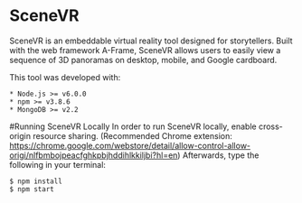 # SceneVR

SceneVR is an embeddable virtual reality tool designed for storytellers. Built with the web framework A-Frame, SceneVR allows users to easily view a sequence of 3D panoramas on desktop, mobile, and Google cardboard. 

This tool was developed with:
```
* Node.js >= v6.0.0
* npm >= v3.8.6
* MongoDB >= v2.2
```
#Running SceneVR Locally
In order to run SceneVR locally, enable cross-origin resource sharing. (Recommended Chrome extension: https://chrome.google.com/webstore/detail/allow-control-allow-origi/nlfbmbojpeacfghkpbjhddihlkkiljbi?hl=en) Afterwards, type the following in your terminal:
```
$ npm install
$ npm start
```
